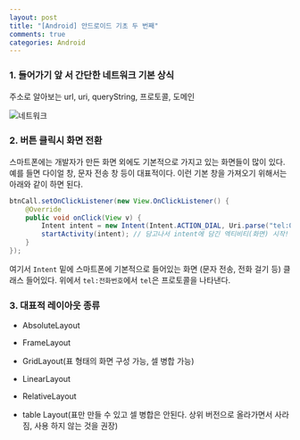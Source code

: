 ```yaml
---
layout: post
title: "[Android] 안드로이드 기초 두 번째"
comments: true
categories: Android
---
```


### 1. 들어가기 앞 서 간단한 네트워크 기본 상식

주소로 알아보는 url, uri, queryString, 프로토콜, 도메인

![네트워크](https://nokbeondev.github.io/img/networkaddress.PNG)

### 2. 버튼 클릭시 화면 전환
스마트폰에는 개발자가 만든 화면 외에도 기본적으로 가지고 있는 화면들이 많이 있다. 예를 들면 다이얼 창, 문자 전송 창 등이 대표적이다. 이런 기본 창을 가져오기 위해서는 아래와 같이 하면 된다.

```java
btnCall.setOnClickListener(new View.OnClickListener() {
    @Override
    public void onClick(View v) {
        Intent intent = new Intent(Intent.ACTION_DIAL, Uri.parse("tel:010-1234-6789")); // 전달할 데이터를 intent에 담음
        startActivity(intent); // 담고나서 intent에 담긴 엑티비티(화면) 시작!
    }
});
```

여기서 `Intent` 밑에 스마트폰에 기본적으로 들어있는 화면 (문자 전송, 전화 걸기 등) 클래스 들어있다. 위에서 `tel:전화번호`에서 `tel`은 프로토콜을 나타낸다.



### 3. 대표적 레이아웃 종류

- AbsoluteLayout

- FrameLayout

- GridLayout(표 형태의 화면 구성 가능, 셀  병합 가능)

- LinearLayout

- RelativeLayout

- table Layout(표만 만들 수 있고 셀 병합은 안된다. 상위 버전으로 올라가면서 사라짐, 사용 하지 않는 것을 권장)
